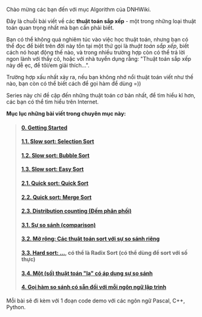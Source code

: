 Chào mừng các bạn đến với mục Algorithm của DNHWiki.

Đây là chuỗi bài viết về các **thuật toán sắp xếp** - một trong những loại thuật toán quan trọng nhất mà bạn cần phải biết.

Bạn có thể không quá nghiêm túc vào việc học thuật toán, nhưng bạn có thể đọc để biết trên đời này tồn tại một thứ gọi là *thuật toán sắp xếp*, biết cách nó hoạt động thế nào, và trong nhiều trường hợp còn có thể trả lời ngon lành với thầy cô, hoặc với nhà tuyển dụng rằng: "Thuật toán sắp xếp này dễ ẹc, để tôi/em giải thích...".

Trường hợp xấu nhất xảy ra, nếu bạn không nhớ nổi thuật toán viết như thế nào, bạn còn có thể biết cách để gọi hàm để dùng =))

Series này chỉ đề cập đến những thuật toán cơ bản nhất, để tìm hiểu kĩ hơn, các bạn có thể tìm hiểu trên Internet.

**Mục lục những bài viết trong chuyên mục này:**

> #### [0. Getting Started](0-getting-started.md)
> #### [1.1. Slow sort: Selection Sort](1.1-slow-sort-selection-sort.md)
> #### [1.2. Slow sort: Bubble Sort](1.2-slow-sort-bubble-sort.md)
> #### [1.3. Slow sort: Easy Sort](1.3-slow-sort-easy-sort.md)
> #### [2.1. Quick sort: Quick Sort](2.1-quick-sort-quick-sort.md)
> #### [2.2. Quick sort: Merge Sort](2.2-quick-sort-merge-sort.md)
> #### [2.3. Distribution counting (Đếm phân phối)]()
> #### [3.1. Sự so sánh (comparison)]()
> #### [3.2. Mở rộng: Các thuật toán sort với sự so sánh riêng]()
> #### [3.3. Hard sort: ...](), có thể là Radix Sort (có thể dùng để sort với số thực)
> #### [3.4. Một (số) thuật toán "lạ" có áp dụng sự so sánh]()
> #### [4. Gọi hàm so sánh có sẵn đối với mỗi ngôn ngữ lập trình](4-built-in-sort-function.md)

Mỗi bài sẽ đi kèm với 1 đoạn code demo với các ngôn ngữ Pascal, C++, Python.

